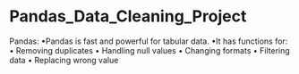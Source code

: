 # Pandas_Data_Cleaning_Project
Pandas:  •Pandas is fast and powerful for tabular  data.  •It has functions for:  • Removing duplicates  • Handling null values  • Changing formats  • Filtering data  • Replacing wrong value
